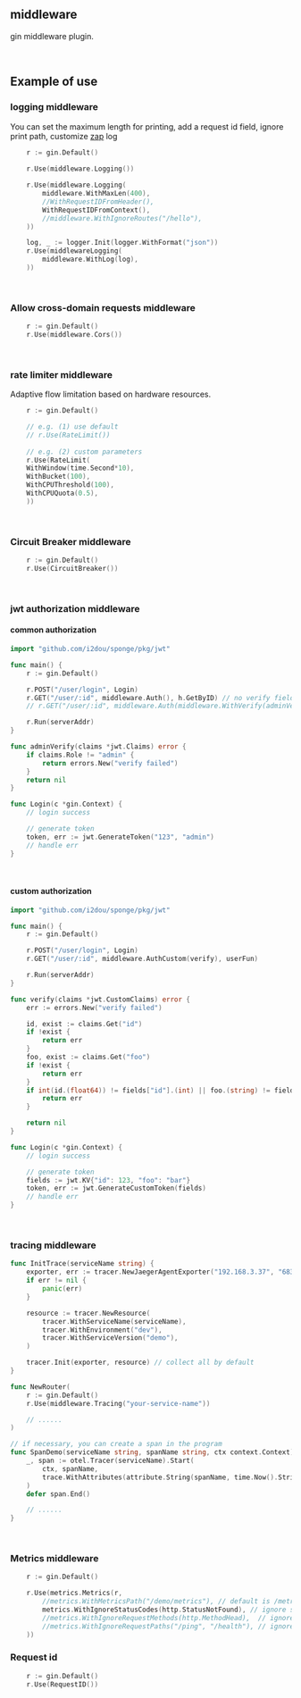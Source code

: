 ## middleware

gin middleware plugin.

<br>

## Example of use

### logging middleware

You can set the maximum length for printing, add a request id field, ignore print path, customize [zap](go.uber.org/zap) log

```go
    r := gin.Default()
	
    r.Use(middleware.Logging())

    r.Use(middleware.Logging(
        middleware.WithMaxLen(400),
        //WithRequestIDFromHeader(),
        WithRequestIDFromContext(),
        //middleware.WithIgnoreRoutes("/hello"),
    ))

    log, _ := logger.Init(logger.WithFormat("json"))
    r.Use(middlewareLogging(
        middleware.WithLog(log),
    ))
```

<br>

### Allow cross-domain requests middleware

```go
    r := gin.Default()
    r.Use(middleware.Cors())
```

<br>

### rate limiter middleware

Adaptive flow limitation based on hardware resources.

```go
    r := gin.Default()

    // e.g. (1) use default
    // r.Use(RateLimit())
    
    // e.g. (2) custom parameters
    r.Use(RateLimit(
    WithWindow(time.Second*10),
    WithBucket(100),
    WithCPUThreshold(100),
    WithCPUQuota(0.5),
    ))
```

<br>

### Circuit Breaker middleware

```go
    r := gin.Default()
    r.Use(CircuitBreaker())
```
<br>

### jwt authorization middleware

#### common authorization

```go
import "github.com/i2dou/sponge/pkg/jwt"

func main() {
    r := gin.Default()

    r.POST("/user/login", Login)
    r.GET("/user/:id", middleware.Auth(), h.GetByID) // no verify field
    // r.GET("/user/:id", middleware.Auth(middleware.WithVerify(adminVerify)), userFun) // with verify field

    r.Run(serverAddr)
}

func adminVerify(claims *jwt.Claims) error {
    if claims.Role != "admin" {
        return errors.New("verify failed")
    }
    return nil
}

func Login(c *gin.Context) {
    // login success

    // generate token
    token, err := jwt.GenerateToken("123", "admin")
    // handle err
}
```
<br>

#### custom authorization

```go
import "github.com/i2dou/sponge/pkg/jwt"

func main() {
    r := gin.Default()

    r.POST("/user/login", Login)
    r.GET("/user/:id", middleware.AuthCustom(verify), userFun)

    r.Run(serverAddr)
}

func verify(claims *jwt.CustomClaims) error {
    err := errors.New("verify failed")

    id, exist := claims.Get("id")
    if !exist {
        return err
    }
    foo, exist := claims.Get("foo")
    if !exist {
        return err
    }
    if int(id.(float64)) != fields["id"].(int) || foo.(string) != fields["foo"].(string) {
        return err
    }

    return nil
}

func Login(c *gin.Context) {
    // login success

    // generate token
    fields := jwt.KV{"id": 123, "foo": "bar"}
    token, err := jwt.GenerateCustomToken(fields)
    // handle err
}
```

<br>

### tracing middleware

```go
func InitTrace(serviceName string) {
	exporter, err := tracer.NewJaegerAgentExporter("192.168.3.37", "6831")
	if err != nil {
		panic(err)
	}

	resource := tracer.NewResource(
		tracer.WithServiceName(serviceName),
		tracer.WithEnvironment("dev"),
		tracer.WithServiceVersion("demo"),
	)

	tracer.Init(exporter, resource) // collect all by default
}

func NewRouter(
	r := gin.Default()
	r.Use(middleware.Tracing("your-service-name"))

	// ......
)

// if necessary, you can create a span in the program
func SpanDemo(serviceName string, spanName string, ctx context.Context) {
	_, span := otel.Tracer(serviceName).Start(
		ctx, spanName,
		trace.WithAttributes(attribute.String(spanName, time.Now().String())),
	)
	defer span.End()

	// ......
}
```

<br>

### Metrics middleware

```go
	r := gin.Default()

	r.Use(metrics.Metrics(r,
		//metrics.WithMetricsPath("/demo/metrics"), // default is /metrics
		metrics.WithIgnoreStatusCodes(http.StatusNotFound), // ignore status codes
		//metrics.WithIgnoreRequestMethods(http.MethodHead),  // ignore request methods
		//metrics.WithIgnoreRequestPaths("/ping", "/health"), // ignore request paths
	))
```

### Request id

```go
    r := gin.Default()
    r.Use(RequestID())
```
